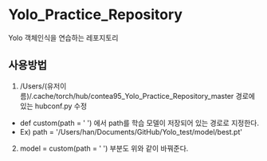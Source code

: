 # Yolo_Practice_Repository
Yolo 객체인식을 연습하는 레포지토리

## 사용방법

1. /Users/(유저이름)/.cache/torch/hub/contea95_Yolo_Practice_Repository_master 경로에 있는 hubconf.py 수정
- def custom(path = ' ') 에서 path를 학습 모델이 저장되어 있는 경로로 지정한다.
- Ex) path = '/Users/han/Documents/GitHub/Yolo_test/model/best.pt'

2. model = custom(path = ' ') 부분도 위와 같이 바꿔준다.
